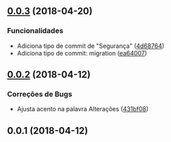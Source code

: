 <a name="0.0.3"></a>
## [0.0.3](https://github.com/conventional-changelog/conventional-changelog/compare/0.0.2...0.0.3) (2018-04-20)


### Funcionalidades

* Adiciona tipo de commit de "Segurança" ([4d68764](https://github.com/conventional-changelog/conventional-changelog/commit/4d68764))
* Adiciona tipo de commit: migration ([ea64007](https://github.com/conventional-changelog/conventional-changelog/commit/ea64007))

<a name="0.0.2"></a>
## [0.0.2](https://github.com/conventional-changelog/conventional-changelog/compare/0.0.1...0.0.2) (2018-04-12)


### Correções de Bugs

* Ajusta acento na palavra Alterações ([431bf08](https://github.com/conventional-changelog/conventional-changelog/commit/431bf08))

<a name="0.0.1"></a>
## 0.0.1 (2018-04-12)
